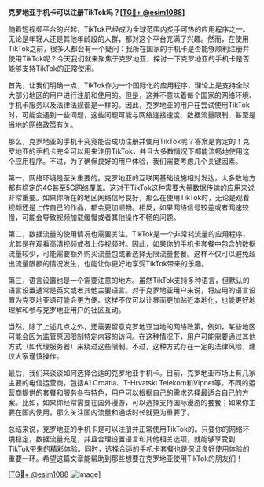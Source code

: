 **克罗地亚手机卡可以注册TikTok吗？[[TG💪+ @esim1088](https://t.me/s/esim1088)]**

随着短视频平台的兴起，TikTok已经成为全球范围内炙手可热的应用程序之一。无论是年轻人还是其他年龄段的人群，都对这个平台充满了兴趣。然而，在使用TikTok之前，很多人都会有一个疑问：我所在国家的手机卡是否能够顺利注册并使用TikTok呢？今天我们就来聚焦于克罗地亚，探讨一下克罗地亚的手机卡是否能够支持TikTok的正常使用。

首先，让我们明确一点，TikTok作为一个国际化的应用程序，理论上是支持全球大部分地区的用户进行注册和使用的。但是，这并不意味着每个国家的网络环境、手机卡服务以及法律法规都是一样的。因此，克罗地亚的用户在尝试使用TikTok时，可能会遇到一些问题，这些问题可能与网络连接速度、数据流量限制、甚至是当地的网络政策有关。

那么，克罗地亚的手机卡究竟能否成功注册并使用TikTok呢？答案是肯定的！克罗地亚的手机卡完全可以用来注册TikTok，并且大多数情况下都能流畅地使用这个应用程序。不过，为了确保良好的用户体验，我们需要考虑几个关键因素。

第一，网络环境是至关重要的。克罗地亚的互联网基础设施相对发达，大多数地方都有稳定的4G甚至5G网络覆盖。这对于TikTok这种需要大量数据传输的应用来说非常重要。如果你所在的地区网络信号良好，那么在使用TikTok时，无论是观看视频还是上传自己的作品，都会更加顺畅。相反，如果网络信号较差或者网速较慢，可能会导致视频加载缓慢或者其他操作不畅的问题。

第二，数据流量的使用情况也需要关注。TikTok是一个非常耗流量的应用程序，尤其是在观看高清视频或者上传视频时。因此，如果你的手机卡套餐中包含的数据流量较少，可能需要额外购买流量包或者选择无限流量套餐。这样不仅可以避免超出流量限额的情况发生，也能让你更好地享受TikTok带来的乐趣。

第三，语言设置也是一个需要注意的地方。虽然TikTok支持多种语言，但默认的语言设置通常是英文或者其他主要语言。对于克罗地亚用户来说，将应用的语言设置为克罗地亚语可能会更方便。这样不仅可以让界面更加贴近本地化，也能更好地理解和参与克罗地亚用户的社区互动。

当然，除了上述几点之外，还需要留意克罗地亚当地的网络政策。例如，某些地区可能会因为监管原因限制特定内容的访问。在这种情况下，用户可能需要通过其他方式（如代理服务器）来绕过这些限制。不过，这种方式存在一定的法律风险，建议大家谨慎操作。

最后，我们来谈谈如何选择合适的克罗地亚手机卡。目前，克罗地亚市场上有几家主要的电信运营商，包括A1 Croatia、T-Hrvatski Telekom和Vipnet等。不同的运营商提供的套餐和服务各有特色，用户可以根据自己的需求选择最适合自己的方案。比如，如果你经常需要在国外漫游，可以选择支持国际漫游的套餐；如果你主要在国内使用，那么关注国内流量和通话时长就更为重要了。

总结来说，克罗地亚的手机卡是可以注册并正常使用TikTok的。只要你的网络环境稳定，数据流量充足，并且合理设置语言和其他相关选项，就能够享受到TikTok带来的精彩体验。同时，选择合适的手机卡套餐也是保证良好使用体验的重要一环。希望这篇文章能帮助到那些想要在克罗地亚使用TikTok的朋友们！

[[TG💪+ @esim1088](https://t.me/s/esim1088) ![Image](https://i.postimg.cc/4NQfJmqS/Snipaste-2025-05-13-00-14-12.png)]